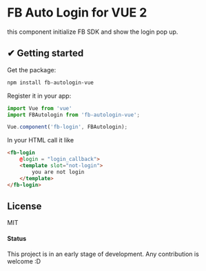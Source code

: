 # FB Auto Login for VUE 2
this component initialize FB SDK and show the login pop up.

## ✔ Getting started

Get the package:
```bash
npm install fb-autologin-vue
```

Register it in your app:
```js
import Vue from 'vue'
import FBAutologin from 'fb-autologin-vue';

Vue.component('fb-login', FBAutologin);
```

In your HTML call it like

```html
<fb-login
	@login = "login_callback">
	<template slot="not-login">
		you are not login
	</template>
</fb-login>
```


## License
MIT



#### Status
This project is in an early stage of development. Any contribution is welcome :D
